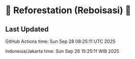 
# 🌳 Reforestation (Reboisasi) 🌲

## Last Updated

GitHub Actions time: Sun Sep 28 08:25:11 UTC 2025

Indonesia/Jakarta time: Sun Sep 28 15:25:11 WIB 2025
